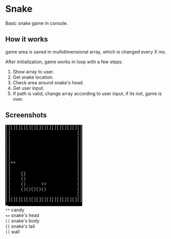 ﻿# Snake  
Basic snake game in console.
## How it works
game area is saved in multidimensional array, 
which is changed every X ms.

After initialization, game works in loop with a few steps:
1. Show array to user.
2. Get snake location.
3. Check area around snake's head.
4. Get user input.
5. If path is valid, change array according to user input, if its not, game is over.
## Screenshots
![screen](snakeScreen.bmp)  
`**` candy  
`<>` snake's head  
`()` snake's body  
`{}` snake's tail  
`[]` wall